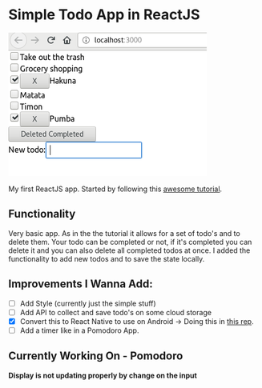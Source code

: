 # Simple Todo App in ReactJS

![Screenshot](Screenshot.png)

My first ReactJS app. Started by following this [awesome tutorial](https://www.youtube.com/watch?v=DLX62G4lc44&list=WL&index=4&t=0s).

## Functionality

Very basic app. As in the the tutorial it allows for a set of todo's and to delete them.
Your todo can be completed or not, if it's completed you can delete it and you can also delete all completed todos at once.
I added the functionality to add new todos and to save the state locally.

## Improvements I Wanna Add:
* [ ] Add Style (currently just the simple stuff)
* [ ] Add API to collect and save todo's on some cloud storage
* [X] Convert this to React Native to use on Android -> Doing this in [this rep](https://github.com/ISTeo/simpleTodoReactNative).
* [ ] Add a timer like in a Pomodoro App.

## Currently Working On - Pomodoro
**Display is not updating properly by change on the input**
